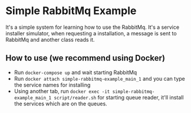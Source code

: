 # Simple RabbitMq Example

It's a simple system for learning how to use the RabbitMq.
It's a service installer simulator, when requesting a installation, a message is sent to RabbitMq and another class reads it.

## How to use (we recommend using Docker)

- Run `docker-compose up` and wait starting RabbitMq
- Run `docker attach simple-rabbitmq-example_main_1` and you can type the service names for installing
- Using another tab, run `docker exec -it simple-rabbitmq-example_main_1 script/reader.sh` for starting queue reader, it'll install the services which are on the queues.
